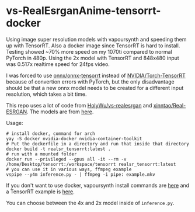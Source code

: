 # vs-RealEsrganAnime-tensorrt-docker

Using image super resolution models with vapoursynth and speeding them up with TensorRT. Also a docker image since TensorRT is hard to install. Testing showed ~70% more speed on my 1070ti compared to normal PyTorch in 480p. Using the 2x model with TensorRT and 848x480 input was 0.517x realtime speed for 24fps video.

I was forced to use [onnx/onnx-tensorrt](https://github.com/onnx/onnx-tensorrt) instead of [NVIDIA/Torch-TensorRT](https://github.com/NVIDIA/Torch-TensorRT) because of convertion errors with PyTorch, but the only disadvantage should be that a new onnx model needs to be created for a different input resolution, which takes a bit time.

This repo uses a lot of code from [HolyWu/vs-realesrgan](https://github.com/HolyWu/vs-realesrgan) and [xinntao/Real-ESRGAN](https://github.com/xinntao/Real-ESRGAN). The models are from [here](https://github.com/xinntao/Real-ESRGAN/releases/tag/v0.2.3.0).

Usage:
```
# install docker, command for arch
yay -S docker nvidia-docker nvidia-container-toolkit
# Put the dockerfile in a directory and run that inside that directory
docker build -t realsr_tensorrt:latest .
# run with a mounted folder
docker run --privileged --gpus all -it --rm -v /home/Desktop/tensorrt:/workspace/tensorrt realsr_tensorrt:latest
# you can use it in various ways, ffmpeg example
vspipe --y4m inference.py - | ffmpeg -i pipe: example.mkv
```

If you don't want to use docker, vapoursynth install commands are [here](https://github.com/styler00dollar/vs-vfi) and a TensorRT example is [here](https://github.com/styler00dollar/Colab-torch2trt/blob/main/Colab-torch2trt.ipynb).

You can choose between the 4x and 2x model inside of `inference.py`.
